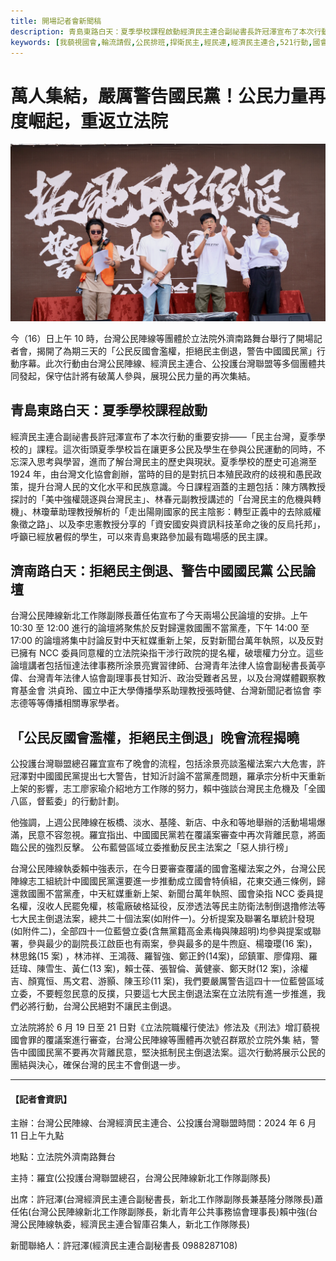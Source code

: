 ```yaml
---
title: 開場記者會新聞稿
description: 青島東路白天：夏季學校課程啟動經濟民主連合副祕書長許冠澤宣布了本次行動的重要安排——「民主台灣，夏季學校的」課程。這次街頭夏季學校旨在讓更多公民及學生在參與公民運動的同時，不忘深入思考與學習，進而了解台灣民主的歷史與現狀。夏季學校的歷史可追溯至 1924 年，由台灣文化協會創辦，當時的目的是對抗日本殖民政府的歧視和愚民政策，提升台灣人民的文化水平和民族意識。今日課程涵蓋的主題包括：陳方隅教授探討的「美中強權競逐與台灣民主」、林春元副教授講述的「台灣民主的危機與轉機」、林瓊華助理教授解析的「走出陽剛國家的民主陰影：轉型正義中的去除威權象徵之路」、以及李忠憲教授分享的「資安國安與資訊科技革命之後的反烏托邦」，呼籲已經放暑假的學生，可以來青島東路參加最有臨場感的民主課。濟南路白天：拒絕民主倒退、警告中國國民黨 公民論壇台灣公民陣線新北工作隊副隊長蕭任佑宣布了今天兩場公民論壇的安排。上午進行的論壇將聚焦於反對歸還救國團不當黨產，下午的論壇將集中討論反對中天紅媒重新上架，反對新聞台萬年執照，以及反對已擁有 NCC 委員同意權的立法院染指干涉行政院的提名權，破壞權力分立。這些論壇講者包括恒達法律事務所涂景亮實習律師、台灣青年法律人協會副秘書長黃亭偉、台灣青年法律人協會副理事長甘知沂、政治受難者呂昱，以及台灣媒體觀察教育基金會 洪貞玲、國立中正大學傳播學系助理教授張時健 、台灣新聞記者協會 李志德等等傳播相關專家學者。
keywords: [我藐視國會,輪流請假,公民排班,捍衛民主,經民連,經濟民主連合,521行動,國會濫權,立院集結,在地對話,前進新北]
---
```

# 萬人集結，嚴厲警告國民黨！公民力量再度崛起，重返立法院

![萬人集結，嚴厲警告國民黨，公民反國會濫權，重返立法院集結](img/DSC00797.png)

今（16）日上午 10 時，台灣公民陣線等團體於立法院外濟南路舞台舉行了開場記者會，揭開了為期三天的「公民反國會濫權，拒絕民主倒退，警告中國國民黨」行動序幕。此次行動由台灣公民陣線、經濟民主連合、公投護台灣聯盟等多個團體共同發起，保守估計將有破萬人參與，展現公民力量的再次集結。

## 青島東路白天：夏季學校課程啟動
經濟民主連合副祕書長許冠澤宣布了本次行動的重要安排——「民主台灣，夏季學校的」課程。這次街頭夏季學校旨在讓更多公民及學生在參與公民運動的同時，不忘深入思考與學習，進而了解台灣民主的歷史與現狀。夏季學校的歷史可追溯至 1924 年，由台灣文化協會創辦，當時的目的是對抗日本殖民政府的歧視和愚民政策，提升台灣人民的文化水平和民族意識。今日課程涵蓋的主題包括：陳方隅教授探討的「美中強權競逐與台灣民主」、林春元副教授講述的「台灣民主的危機與轉機」、林瓊華助理教授解析的「走出陽剛國家的民主陰影：轉型正義中的去除威權象徵之路」、以及李忠憲教授分享的「資安國安與資訊科技革命之後的反烏托邦」，呼籲已經放暑假的學生，可以來青島東路參加最有臨場感的民主課。

## 濟南路白天：拒絕民主倒退、警告中國國民黨 公民論壇
台灣公民陣線新北工作隊副隊長蕭任佑宣布了今天兩場公民論壇的安排。上午10:30 至 12:00 進行的論壇將聚焦於反對歸還救國團不當黨產，下午 14:00 至17:00 的論壇將集中討論反對中天紅媒重新上架，反對新聞台萬年執照，以及反對已擁有 NCC 委員同意權的立法院染指干涉行政院的提名權，破壞權力分立。這些論壇講者包括恒達法律事務所涂景亮實習律師、台灣青年法律人協會副秘書長黃亭偉、台灣青年法律人協會副理事長甘知沂、政治受難者呂昱，以及台灣媒體觀察教育基金會 洪貞玲、國立中正大學傳播學系助理教授張時健、台灣新聞記者協會 李志德等等傳播相關專家學者。

## 「公民反國會濫權，拒絕民主倒退」晚會流程揭曉
公投護台灣聯盟總召羅宜宣布了晚會的流程，包括涂景亮談濫權法案六大危害，許冠澤對中國國民黨提出七大警告，甘知沂討論不當黨產問題，羅承宗分析中天重新上架的影響，志工廖家瑜介紹地方工作隊的努力，賴中強談台灣民主危機及「全國八區，督藍委」的行動計劃。

他強調，上週公民陣線在板橋、淡水、基隆、新店、中永和等地舉辦的活動場場爆滿，民意不容忽視。羅宜指出、中國國民黨若在覆議案審查中再次背離民意，將面臨公民的強烈反擊。
公布藍營區域立委推動反民主法案之「惡人排行榜」

台灣公民陣線執委賴中強表示，在今日要審查覆議的國會濫權法案之外，台灣公民陣線志工組統計中國國民黨還要進一步推動成立國會特偵組，花東交通三條例，歸還救國團不當黨產，中天紅媒重新上架、新聞台萬年執照、國會染指 NCC 委員提名權，沒收人民罷免權，核電廠破格延役，反滲透法等民主防衛法制倒退撸修法等七大民主倒退法案，總共二十個法案(如附件一)。分析提案及聯署名單統計發現(如附件二)，全部四十一位藍營立委(含無黨籍高金素梅與陳超明)均參與提案或聯署，參與最少的副院長江啟臣也有兩案，參與最多的是牛煦庭、楊瓊瓔(16 案)，林思銘(15 案)  ，林沛祥、王鴻薇、羅智強、鄭正鈐(14案)，邱鎮軍、廖偉翔、羅廷瑋、陳雪生、黃仁(13 案)，賴士葆、張智倫、黃健豪、鄭天財(12 案)，涂權吉、顏寬恒、馬文君、游顥、陳玉珍(11 案)，我們要嚴厲警告這四十一位藍營區域立委，不要輕忽民意的反撲，只要這七大民主倒退法案在立法院有進一步推進，我們必將行動，台灣公民絕對不讓民主倒退。

立法院將於 6 月 19 日至 21 日對《立法院職權行使法》修法及《刑法》增訂藐視國會罪的覆議案進行審查，台灣公民陣線等團體再次號召群眾於立院外集 結，警告中國國民黨不要再次背離民意，堅決抵制民主倒退法案。這次行動將展示公民的團結與決心，確保台灣的民主不會倒退一步。

---

#### 【記者會資訊】
主辦：台灣公民陣線、台灣經濟民主連合、公投護台灣聯盟時間：2024 年 6 月 11 日上午九點

地點：立法院外濟南路舞台

主持：羅宜(公投護台灣聯盟總召，台灣公民陣線新北工作隊副隊長)

出席：許冠澤(台灣經濟民主連合副秘書長，新北工作隊副隊長兼基隆分隊隊長)蕭任佑(台灣公民陣線新北工作隊副隊長，新北青年公共事務協會理事長)賴中強(台灣公民陣線執委，經濟民主連合智庫召集人，新北工作隊隊長)

新聞聯絡人：許冠澤(經濟民主連合副秘書長 0988287108)